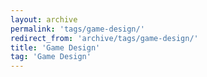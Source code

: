 ```yaml
---
layout: archive
permalink: 'tags/game-design/'
redirect_from: 'archive/tags/game-design/'
title: 'Game Design'
tag: 'Game Design'
---
```

